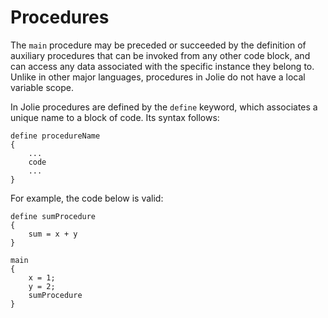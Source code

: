 # Procedures

The `main` procedure may be preceded or succeeded by the definition of auxiliary procedures that can be invoked from any other code block, and can access any data associated with the specific instance they belong to. Unlike in other major languages, procedures in Jolie do not have a local variable scope.

In Jolie procedures are defined by the `define` keyword, which associates a unique name to a block of code. Its syntax follows:

```jolie
define procedureName
{
    ...
    code
    ...
}
```

For example, the code below is valid:

```jolie
define sumProcedure
{
    sum = x + y
}

main
{
    x = 1;
    y = 2;
    sumProcedure
}
```
